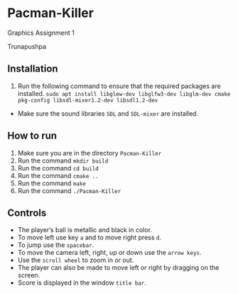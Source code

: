 # Pacman-Killer

Graphics Assignment 1

Trunapushpa


## Installation

1. Run the following command to ensure that the required packages are installed.
`sudo apt install libglew-dev libglfw3-dev libglm-dev cmake pkg-config libsdl-mixer1.2-dev libsdl1.2-dev`
* Make sure the sound libraries `SDL` and `SDL-mixer` are installed.

## How to run

1. Make sure you are in the directory `Pacman-Killer`
2. Run the command `mkdir build`
3. Run the command `cd build`
4. Run the command `cmake ..`
5. Run the command `make`
6. Run the command `./Pacman-Killer`

## Controls

* The player’s ball is metallic and black in color.
* To move left use key `a` and to move right press `d`.
* To jump use the `spacebar`.
* To move the camera left, right, up or down use the `arrow keys`.
* Use the `scroll wheel` to zoom in or out.
* The player can also be made to move left or right by dragging on the screen.
* Score is displayed in the window `title bar`.

